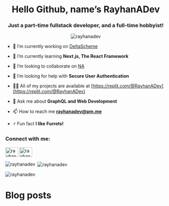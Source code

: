 <h1 align="center">Hello Github, name’s RayhanADev</h1>
<h3 align="center">Just a part-time fullstack developer, and a full-time hobbyist!</h3>

<p align="center"> <img src="https://komarev.com/ghpvc/?username=rayhanadev&label=Profile%20views&color=d357fe&style=flat-square" alt="rayhanadev" /> </p>



- 🔭 I’m currently working on [DeltaScheme](https://replit.com/@RayhanADev/DeltaScheme)

- 🌱 I’m currently learning **Next.js, The React Framework**

- 👯 I’m looking to collaborate on [NA](https://github.com/RayhanADev/)

- 🤝 I’m looking for help with **Secure User Authentication**

- 👨‍💻 All of my projects are available at [https://replit.com/@RayhanADev](https://replit.com/@RayhanADev)

- 💬 Ask me about **GraphQL and Web Development**

- 📫 How to reach me **rayhanadev@pm.me**

- ⚡ Fun fact **I like Furrets!**

<h3 align="left">Connect with me:</h3>
<p align="left">
<a href="https://dev.to/rayhanadev" target="blank"><img align="center" src="https://cdn.jsdelivr.net/npm/simple-icons@3.0.1/icons/dev-dot-to.svg" alt="rayhanadev" height="30" width="40" /></a>
<a href="https://stackoverflow.com/users/rayhanadev" target="blank"><img align="center" src="https://cdn.jsdelivr.net/npm/simple-icons@3.0.1/icons/stackoverflow.svg" alt="rayhanadev" height="30" width="40" /></a>
</p>

<p><img align="left" src="https://github-readme-stats.vercel.app/api/top-langs?username=rayhanadev&show_icons=true&theme=tokyonight&hide_border=true&locale=en&layout=compact" alt="rayhanadev" /></p>

<p>&nbsp;<img align="center" src="https://github-readme-stats.vercel.app/api?username=rayhanadev&show_icons=true&theme=tokyonight&hide_border=true&locale=en" alt="rayhanadev" /></p>

<p><img align="center" src="https://github-readme-streak-stats.herokuapp.com/?user=rayhanadev&theme=dark" alt="rayhanadev" /></p>

# Blog posts

<!-- BLOG-POST-LIST:START -->
<!-- BLOG-POST-LIST:END -->
